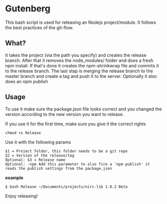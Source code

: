
# Gutenberg
This bash script is used for releasing an Nodejs project/module. It follows the best practices of the git-flow.

## What?
It takes the project (via the path you specify) and creates the release branch. After that it removes the node_modules/ folder and does a fresh npm install. If that's done it creates the npm-shrinkwrap file and commits it to the release branch. The last stap is merging the release branch to the master branch and create a tag and push it to the server. Optionally it also does an npm publish

## Usage

To use it make sure the package.json file looks correct and you changed the version according to the new version you want to release.

If you use it for the first time, make sure you give it the correct rights

```
chmod +x Release
```

Use it with the following params

```
$1 = Project folder, this folder needs to be a git repo
$2 = Version of the release/tag
Optional: $3 = Release name
Optional: -npm Add this parameter to also fire a 'npm publish' it reads the publish settings from the package.json
```

**example**

```
$ bash Release ~/Documents/projects/nirc-lib 1.0.2 Beta
```

Enjoy releasing!
